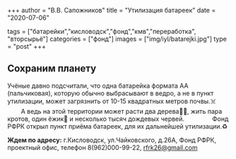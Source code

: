 +++
author = "В.В. Сапожников"
title = "Утилизация батареек"
date = "2020-07-06"

tags = ["батарейки","кисловодск","фонд","кмв","переработка", "вторсырьё"]
categories = ["фонд"]
images = ["img/iyl/batarejki.jpg"]
type = "post"
+++



## Сохраним планету







 Учёные давно подсчитали, что одна батарейка формата AA (пальчиковая), которую обычно выбрасывают в ведро, а не в пункт утилизации, может загрязнить от 10-15 квадратных метров почвы.☠️
⠀
⠀⠀⠀А ведь на этой территории может расти два дерева🌲🌳, жить пара кротов, один ёжик🦔 и несколько тысяч дождевых червей.
⠀
⠀
⠀⠀⠀Фонд РФРК открыл пункт приёма батареек, для их дальнейшей утилизации.♻️

**Ждем по адресу:** г.Кисловодск, ул.Чайковского, д.26А, Фонд РФРК, проектный офис, телефон 8(962)000-99-22, rfrk26@gmail.com
